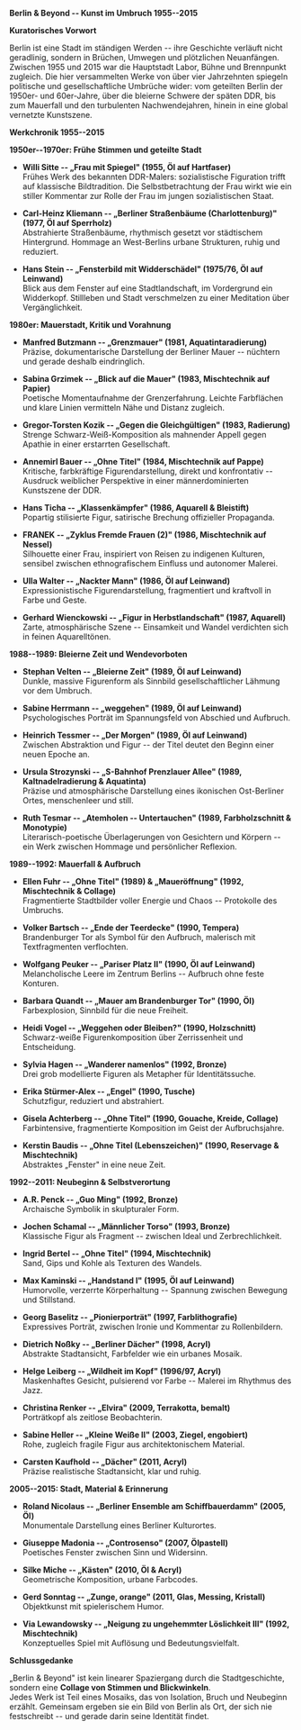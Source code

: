 **Berlin & Beyond -- Kunst im Umbruch 1955--2015**

**Kuratorisches Vorwort**

Berlin ist eine Stadt im ständigen Werden -- ihre Geschichte verläuft
nicht geradlinig, sondern in Brüchen, Umwegen und plötzlichen
Neuanfängen. Zwischen 1955 und 2015 war die Hauptstadt Labor, Bühne und
Brennpunkt zugleich. Die hier versammelten Werke von über vier
Jahrzehnten spiegeln politische und gesellschaftliche Umbrüche wider:
vom geteilten Berlin der 1950er- und 60er-Jahre, über die bleierne
Schwere der späten DDR, bis zum Mauerfall und den turbulenten
Nachwendejahren, hinein in eine global vernetzte Kunstszene.

**Werkchronik 1955--2015**

**1950er--1970er: Frühe Stimmen und geteilte Stadt**

-   **Willi Sitte -- „Frau mit Spiegel" (1955, Öl auf Hartfaser)**\
    Frühes Werk des bekannten DDR-Malers: sozialistische Figuration
    trifft auf klassische Bildtradition. Die Selbstbetrachtung der Frau
    wirkt wie ein stiller Kommentar zur Rolle der Frau im jungen
    sozialistischen Staat.

-   **Carl-Heinz Kliemann -- „Berliner Straßenbäume (Charlottenburg)"
    (1977, Öl auf Sperrholz)**\
    Abstrahierte Straßenbäume, rhythmisch gesetzt vor städtischem
    Hintergrund. Hommage an West-Berlins urbane Strukturen, ruhig und
    reduziert.

-   **Hans Stein -- „Fensterbild mit Widderschädel" (1975/76, Öl auf
    Leinwand)**\
    Blick aus dem Fenster auf eine Stadtlandschaft, im Vordergrund ein
    Widderkopf. Stillleben und Stadt verschmelzen zu einer Meditation
    über Vergänglichkeit.

**1980er: Mauerstadt, Kritik und Vorahnung**

-   **Manfred Butzmann -- „Grenzmauer" (1981, Aquatintaradierung)**\
    Präzise, dokumentarische Darstellung der Berliner Mauer -- nüchtern
    und gerade deshalb eindringlich.

-   **Sabina Grzimek -- „Blick auf die Mauer" (1983, Mischtechnik auf
    Papier)**\
    Poetische Momentaufnahme der Grenzerfahrung. Leichte Farbflächen und
    klare Linien vermitteln Nähe und Distanz zugleich.

-   **Gregor-Torsten Kozik -- „Gegen die Gleichgültigen" (1983,
    Radierung)**\
    Strenge Schwarz-Weiß-Komposition als mahnender Appell gegen Apathie
    in einer erstarrten Gesellschaft.

-   **Annemirl Bauer -- „Ohne Titel" (1984, Mischtechnik auf Pappe)**\
    Kritische, farbkräftige Figurendarstellung, direkt und konfrontativ
    -- Ausdruck weiblicher Perspektive in einer männerdominierten
    Kunstszene der DDR.

-   **Hans Ticha -- „Klassenkämpfer" (1986, Aquarell & Bleistift)**\
    Popartig stilisierte Figur, satirische Brechung offizieller
    Propaganda.

-   **FRANEK -- „Zyklus Fremde Frauen (2)" (1986, Mischtechnik auf
    Nessel)**\
    Silhouette einer Frau, inspiriert von Reisen zu indigenen Kulturen,
    sensibel zwischen ethnografischem Einfluss und autonomer Malerei.

-   **Ulla Walter -- „Nackter Mann" (1986, Öl auf Leinwand)**\
    Expressionistische Figurendarstellung, fragmentiert und kraftvoll in
    Farbe und Geste.

-   **Gerhard Wienckowski -- „Figur in Herbstlandschaft" (1987,
    Aquarell)**\
    Zarte, atmosphärische Szene -- Einsamkeit und Wandel verdichten sich
    in feinen Aquarelltönen.

**1988--1989: Bleierne Zeit und Wendevorboten**

-   **Stephan Velten -- „Bleierne Zeit" (1989, Öl auf Leinwand)**\
    Dunkle, massive Figurenform als Sinnbild gesellschaftlicher Lähmung
    vor dem Umbruch.

-   **Sabine Herrmann -- „weggehen" (1989, Öl auf Leinwand)**\
    Psychologisches Porträt im Spannungsfeld von Abschied und Aufbruch.

-   **Heinrich Tessmer -- „Der Morgen" (1989, Öl auf Leinwand)**\
    Zwischen Abstraktion und Figur -- der Titel deutet den Beginn einer
    neuen Epoche an.

-   **Ursula Strozynski -- „S-Bahnhof Prenzlauer Allee" (1989,
    Kaltnadelradierung & Aquatinta)**\
    Präzise und atmosphärische Darstellung eines ikonischen Ost-Berliner
    Ortes, menschenleer und still.

-   **Ruth Tesmar -- „Atemholen -- Untertauchen" (1989, Farbholzschnitt
    & Monotypie)**\
    Literarisch-poetische Überlagerungen von Gesichtern und Körpern --
    ein Werk zwischen Hommage und persönlicher Reflexion.

**1989--1992: Mauerfall & Aufbruch**

-   **Ellen Fuhr -- „Ohne Titel" (1989) & „Maueröffnung" (1992,
    Mischtechnik & Collage)**\
    Fragmentierte Stadtbilder voller Energie und Chaos -- Protokolle des
    Umbruchs.

-   **Volker Bartsch -- „Ende der Teerdecke" (1990, Tempera)**\
    Brandenburger Tor als Symbol für den Aufbruch, malerisch mit
    Textfragmenten verflochten.

-   **Wolfgang Peuker -- „Pariser Platz II" (1990, Öl auf Leinwand)**\
    Melancholische Leere im Zentrum Berlins -- Aufbruch ohne feste
    Konturen.

-   **Barbara Quandt -- „Mauer am Brandenburger Tor" (1990, Öl)**\
    Farbexplosion, Sinnbild für die neue Freiheit.

-   **Heidi Vogel -- „Weggehen oder Bleiben?" (1990, Holzschnitt)**\
    Schwarz-weiße Figurenkomposition über Zerrissenheit und
    Entscheidung.

-   **Sylvia Hagen -- „Wanderer namenlos" (1992, Bronze)**\
    Drei grob modellierte Figuren als Metapher für Identitätssuche.

-   **Erika Stürmer-Alex -- „Engel" (1990, Tusche)**\
    Schutzfigur, reduziert und abstrahiert.

-   **Gisela Achterberg -- „Ohne Titel" (1990, Gouache, Kreide,
    Collage)**\
    Farbintensive, fragmentierte Komposition im Geist der
    Aufbruchsjahre.

-   **Kerstin Baudis -- „Ohne Titel (Lebenszeichen)" (1990, Reservage &
    Mischtechnik)**\
    Abstraktes „Fenster" in eine neue Zeit.

**1992--2011: Neubeginn & Selbstverortung**

-   **A.R. Penck -- „Guo Ming" (1992, Bronze)**\
    Archaische Symbolik in skulpturaler Form.

-   **Jochen Schamal -- „Männlicher Torso" (1993, Bronze)**\
    Klassische Figur als Fragment -- zwischen Ideal und
    Zerbrechlichkeit.

-   **Ingrid Bertel -- „Ohne Titel" (1994, Mischtechnik)**\
    Sand, Gips und Kohle als Texturen des Wandels.

-   **Max Kaminski -- „Handstand I" (1995, Öl auf Leinwand)**\
    Humorvolle, verzerrte Körperhaltung -- Spannung zwischen Bewegung
    und Stillstand.

-   **Georg Baselitz -- „Pionierporträt" (1997, Farblithografie)**\
    Expressives Porträt, zwischen Ironie und Kommentar zu Rollenbildern.

-   **Dietrich Noßky -- „Berliner Dächer" (1998, Acryl)**\
    Abstrakte Stadtansicht, Farbfelder wie ein urbanes Mosaik.

-   **Helge Leiberg -- „Wildheit im Kopf" (1996/97, Acryl)**\
    Maskenhaftes Gesicht, pulsierend vor Farbe -- Malerei im Rhythmus
    des Jazz.

-   **Christina Renker -- „Elvira" (2009, Terrakotta, bemalt)**\
    Porträtkopf als zeitlose Beobachterin.

-   **Sabine Heller -- „Kleine Weiße II" (2003, Ziegel, engobiert)**\
    Rohe, zugleich fragile Figur aus architektonischem Material.

-   **Carsten Kaufhold -- „Dächer" (2011, Acryl)**\
    Präzise realistische Stadtansicht, klar und ruhig.

**2005--2015: Stadt, Material & Erinnerung**

-   **Roland Nicolaus -- „Berliner Ensemble am Schiffbauerdamm" (2005,
    Öl)**\
    Monumentale Darstellung eines Berliner Kulturortes.

-   **Giuseppe Madonia -- „Controsenso" (2007, Ölpastell)**\
    Poetisches Fenster zwischen Sinn und Widersinn.

-   **Silke Miche -- „Kästen" (2010, Öl & Acryl)**\
    Geometrische Komposition, urbane Farbcodes.

-   **Gerd Sonntag -- „Zunge, orange" (2011, Glas, Messing, Kristall)**\
    Objektkunst mit spielerischem Humor.

-   **Via Lewandowsky -- „Neigung zu ungehemmter Löslichkeit III" (1992,
    Mischtechnik)**\
    Konzeptuelles Spiel mit Auflösung und Bedeutungsvielfalt.

**Schlussgedanke**

„Berlin & Beyond" ist kein linearer Spaziergang durch die
Stadtgeschichte, sondern eine **Collage von Stimmen und Blickwinkeln**.\
Jedes Werk ist Teil eines Mosaiks, das von Isolation, Bruch und
Neubeginn erzählt. Gemeinsam ergeben sie ein Bild von Berlin als Ort,
der sich nie festschreibt -- und gerade darin seine Identität findet.

